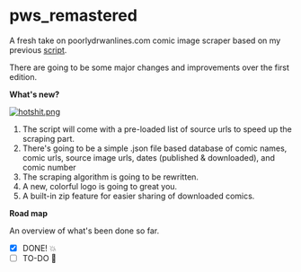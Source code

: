 # pws_remastered
A fresh take on poorlydrwanlines.com comic image scraper based on my previous [script](https://github.com/baduker/poorlywrittenscraper).

There are going to be some major changes and improvements over the first edition.

**What's new?**

[![hotshit.png](http://www.poorlydrawnlines.com/wp-content/uploads/2019/06/hot-shit-kevin.png)](http://www.poorlydrawnlines.com/comic/hot-shit/)

1. The script will come with a pre-loaded list of source urls to speed up the scraping part.
2. There's going to be a simple .json file based database of comic names, comic urls, source image urls, dates (published & downloaded), and comic number
3. The scraping algorithm is going to be rewritten.
4. A new, colorful logo is going to great you.
5. A built-in zip feature for easier sharing of downloaded comics.

**Road map**

An overview of what's been done so far.

- [x] DONE! :collision:
- [ ] TO-DO :shit: